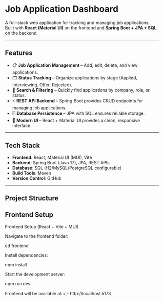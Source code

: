 # Job Application Dashboard

A full-stack web application for tracking and managing job applications.  
Built with **React (Material UI)** on the frontend and **Spring Boot + JPA + SQL** on the backend.  

---

## Features
- 📋 **Job Application Management** – Add, edit, delete, and view applications.  
- 🗂 **Status Tracking** – Organize applications by stage (Applied, Interviewing, Offer, Rejected).  
- 🔎 **Search & Filtering** – Quickly find applications by company, role, or status.  
- ⚡ **REST API Backend** – Spring Boot provides CRUD endpoints for managing job applications.  
- 🗄 **Database Persistence** – JPA with SQL ensures reliable storage.  
- 🎨 **Modern UI** – React + Material UI provides a clean, responsive interface.  

---

## Tech Stack
- **Frontend**: React, Material UI (MUI), Vite  
- **Backend**: Spring Boot (Java 17), JPA, REST APIs  
- **Database**: SQL (H2/MySQL/PostgreSQL configurable)  
- **Build Tools**: Maven  
- **Version Control**: GitHub  

---

## Project Structure



## Frontend Setup 

Frontend Setup (React + Vite + MUI)

Navigate to the frontend folder:

cd frontend


Install dependencies:

npm install


Start the development server:

npm run dev


Frontend will be available at:
👉 http://localhost:5173
